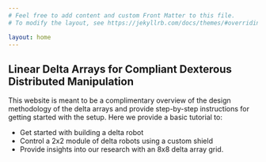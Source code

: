 ```yaml
---
# Feel free to add content and custom Front Matter to this file.
# To modify the layout, see https://jekyllrb.com/docs/themes/#overriding-theme-defaults

layout: home
---
```

<!-- Make a bold heading -->
## Linear Delta Arrays for Compliant Dexterous Distributed Manipulation

This website is meant to be a complimentary overview of the design methodology of the delta arrays and provide step-by-step instructions for getting started with the setup. Here we provide a basic tutorial to:
* Get started with building a delta robot
* Control a 2x2 module of delta robots using a custom shield 
* Provide insights into our research with an 8x8 delta array grid.